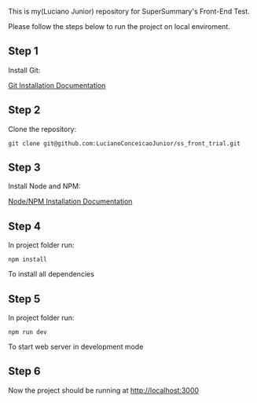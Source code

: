This is my(Luciano Junior) repository for SuperSummary's Front-End Test.

Please follow the steps below to run the project on local enviroment.

## Step 1

Install Git:

[Git Installation Documentation](https://git-scm.com/book/en/v2/Getting-Started-Installing-Git)

## Step 2

Clone the repository:

```
git clone git@github.com:LucianoConceicaoJunior/ss_front_trial.git
```

## Step 3

Install Node and NPM:

[Node/NPM Installation Documentation](https://docs.npmjs.com/downloading-and-installing-node-js-and-npm)

## Step 4

In project folder run:

```
npm install
```

To install all dependencies

## Step 5

In project folder run:

```
npm run dev
```

To start web server in development mode

## Step 6

Now the project should be running at [http://localhost:3000](http://localhost:3000/)
